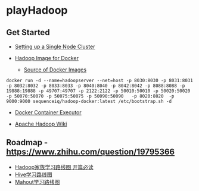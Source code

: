 # playHadoop

## Get Started
- [Setting up a Single Node Cluster](http://hadoop.apache.org/docs/current/hadoop-project-dist/hadoop-common/SingleCluster.html)

- [Hadoop Image for Docker](https://hub.docker.com/r/sequenceiq/hadoop-docker/)
  - [Source of Docker Images](https://github.com/sequenceiq/hadoop-docker/blob/2.7.1/Dockerfile#L103)
```
docker run -d --name=hadoopserver --net=host -p 8030:8030 -p 8031:8031 -p 8032:8032 -p 8033:8033 -p 8040:8040 -p 8042:8042 -p 8088:8088 -p 19888:19888 -p 49707:49707 -p 2122:2122 -p 50010:50010 -p 50020:50020 -p 50070:50070 -p 50075:50075 -p 50090:50090   -p 8020:8020  -p 9000:9000 sequenceiq/hadoop-docker:latest /etc/bootstrap.sh -d
```

- [Docker Container Executor](https://hadoop.apache.org/docs/r2.7.2/hadoop-yarn/hadoop-yarn-site/DockerContainerExecutor.html)

- [Apache Hadoop Wiki](https://wiki.apache.org/hadoop/)

## Roadmap - https://www.zhihu.com/question/19795366
- [Hadoop家族学习路线图 开篇必读](https://link.zhihu.com/?target=http%3A//blog.fens.me/hadoop-family-roadmap/)
- [Hive学习路线图](https://link.zhihu.com/?target=http%3A//blog.fens.me/hadoop-hive-roadmap/)
- [Mahout学习路线图](https://link.zhihu.com/?target=http%3A//blog.fens.me/hadoop-mahout-roadmap/)
